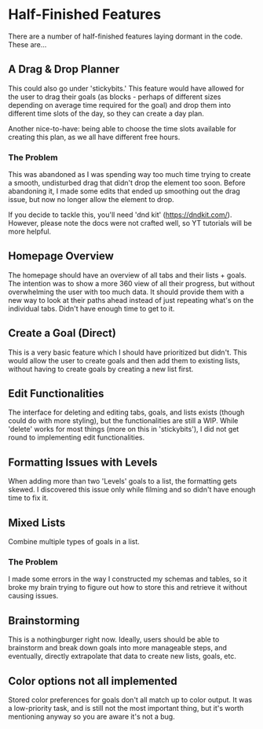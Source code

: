 
# Half-Finished Features

There are a number of half-finished features laying dormant in the code. These are...


## A Drag & Drop Planner

This could also go under 'stickybits.' This feature would have allowed for the user to drag their goals (as blocks - perhaps of different sizes depending on average time required for the goal) and drop them into different time slots of the day, so they can create a day plan. 

Another nice-to-have: being able to choose the time slots available for creating this plan, as we all have different free hours.

### The Problem

This was abandoned as I was spending way too much time trying to create a smooth, undisturbed drag that didn't drop the element too soon. Before abandoning it, I made some edits that ended up smoothing out the drag issue, but now no longer allow the element to drop.

If you decide to tackle this, you'll need 'dnd kit' (https://dndkit.com/). However, please note the docs were not crafted well, so YT tutorials will be more helpful.


## Homepage Overview

The homepage should have an overview of all tabs and their lists + goals. The intention was to show a more 360 view of all their progress, but without overwhelming the user with too much data. It should provide them with a new way to look at their paths ahead instead of just repeating what's on the individual tabs. Didn't have enough time to get to it.


## Create a Goal (Direct)

This is a very basic feature which I should have prioritized but didn't. This would allow the user to create goals and then add them to existing lists, without having to create goals by creating a new list first.


## Edit Functionalities

The interface for deleting and editing tabs, goals, and lists exists (though could do with more styling), but the functionalities are still a WIP. While 'delete' works for most things (more on this in 'stickybits'), I did not get round to implementing edit functionalities.


## Formatting Issues with Levels

When adding more than two 'Levels' goals to a list, the formatting gets skewed. I discovered this issue only while filming and so didn't have enough time to fix it.


## Mixed Lists

Combine multiple types of goals in a list.

### The Problem

I made some errors in the way I constructed my schemas and tables, so it broke my brain trying to figure out how to store this and retrieve it without causing issues. 


## Brainstorming

This is a nothingburger right now. Ideally, users should be able to brainstorm and break down goals into more manageable steps, and eventually, directly extrapolate that data to create new lists, goals, etc.


## Color options not all implemented

Stored color preferences for goals don't all match up to color output. It was a low-priority task, and is still not the most important thing, but it's worth mentioning anyway so you are aware it's not a bug.